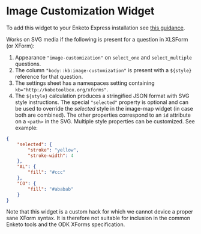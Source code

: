 Image Customization Widget
==========

To add this widget to your Enketo Express installation see [this guidance](https://enketo.github.io/enketo-express/tutorial-34-custom-widgets.html).

Works on SVG media if the following is present for a question in XLSForm (or XForm):

1. Appearance `"image-customization"` on `select_one` and `select_multiple` questions.
2. The column `"body::kb:image-customization"` is present with a `${style}` reference for that question.
3. The settings sheet has a namespaces setting containing `kb="http://kobotoolbox.org/xforms"`.
4. The `${style}` calculation produces a stringified JSON format with SVG style instructions. The special `"selected"` property is optional and can be used to override the _selected_ style in the image-map widget (in case both are combined). The other properties correspond to an `id` attribute on a `<path>` in the SVG. Multiple style properties can be customized. See example:

```json
{
	"selected": {
		"stroke": "yellow",
		"stroke-width": 4
	},
	"AL": {
		"fill": "#ccc"
	},
	"CO": {
		"fill": "#ababab"
	}
}
```

Note that this widget is a custom hack for which we cannot device a proper sane XForm syntax. It is therefore not suitable for inclusion in the common Enketo tools and the ODK XForms specification.
